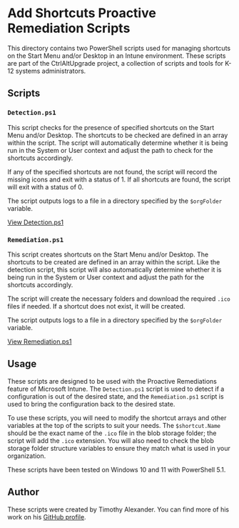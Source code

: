 # Add Shortcuts Proactive Remediation Scripts

This directory contains two PowerShell scripts used for managing shortcuts on the Start Menu and/or Desktop in an Intune environment. These scripts are part of the CtrlAltUpgrade project, a collection of scripts and tools for K-12 systems administrators.

## Scripts

### `Detection.ps1`

This script checks for the presence of specified shortcuts on the Start Menu and/or Desktop. The shortcuts to be checked are defined in an array within the script. The script will automatically determine whether it is being run in the System or User context and adjust the path to check for the shortcuts accordingly.

If any of the specified shortcuts are not found, the script will record the missing icons and exit with a status of 1. If all shortcuts are found, the script will exit with a status of 0.

The script outputs logs to a file in a directory specified by the `$orgFolder` variable.

[View Detection.ps1](https://github.com/taalexander0614/CtrlAltUpgrade/blob/main/Intune/Proactive%20Remediations/UI/Add%20Shortcuts/Detection.ps1)

### `Remediation.ps1`

This script creates shortcuts on the Start Menu and/or Desktop. The shortcuts to be created are defined in an array within the script. Like the detection script, this script will also automatically determine whether it is being run in the System or User context and adjust the path for the shortcuts accordingly.

The script will create the necessary folders and download the required `.ico` files if needed. If a shortcut does not exist, it will be created.

The script outputs logs to a file in a directory specified by the `$orgFolder` variable.

[View Remediation.ps1](https://github.com/taalexander0614/CtrlAltUpgrade/blob/main/Intune/Proactive%20Remediations/UI/Add%20Shortcuts/Remediation.ps1)

## Usage

These scripts are designed to be used with the Proactive Remediations feature of Microsoft Intune. The `Detection.ps1` script is used to detect if a configuration is out of the desired state, and the `Remediation.ps1` script is used to bring the configuration back to the desired state.

To use these scripts, you will need to modify the shortcut arrays and other variables at the top of the scripts to suit your needs. The `$shortcut.Name` should be the exact name of the `.ico` file in the blob storage folder; the script will add the `.ico` extension. You will also need to check the blob storage folder structure variables to ensure they match what is used in your organization.

These scripts have been tested on Windows 10 and 11 with PowerShell 5.1.

## Author

These scripts were created by Timothy Alexander. You can find more of his work on his [GitHub profile](https://github.com/taalexander0614).
